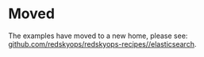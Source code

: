 # Moved

The examples have moved to a new home, please see: [github.com/redskyops/redskyops-recipes//elasticsearch](https://github.com/redskyops/redskyops-recipes/tree/master/elasticsearch).
